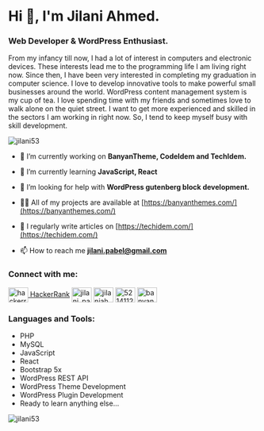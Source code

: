 <h1>Hi 👋, I'm Jilani Ahmed.</h1>
<h3>Web Developer & WordPress Enthusiast.</h3>

From my infancy till now, I had a lot of interest in computers and electronic devices. These interests lead me to the programming life I am living right now. Since then, I have been very interested in completing my graduation in computer science. I love to develop innovative tools to make powerful small businesses around the world. WordPress content management system is my cup of tea. I love spending time with my friends and sometimes love to walk alone on the quiet street. I want to get more experienced and skilled in the sectors I am working in right now. So, I tend to keep myself busy with skill development.

<p align="left"> <img src="https://komarev.com/ghpvc/?username=jilani53&label=Profile%20views&color=0e75b6&style=flat" alt="jilani53" /> </p>

- 🔭 I’m currently working on **BanyanTheme, CodeIdem and TechIdem.**

- 🌱 I’m currently learning **JavaScript, React**

- 🤝 I’m looking for help with **WordPress gutenberg block development.**

- 👨‍💻 All of my projects are available at [https://banyanthemes.com/](https://banyanthemes.com/)

- 📝 I regularly write articles on [https://techidem.com/](https://techidem.com/)

- 📫 How to reach me **jilani.pabel@gmail.com**

<h3 align="left">Connect with me:</h3>
<p align="left">
<a href="https://www.hackerrank.com/jilani_pabel" target="blank"><img align="center" src="https://user-images.githubusercontent.com/17762967/42728663-26ebdb04-87dd-11e8-928f-fb01479a2ce1.png" alt="hackerrank" height="30" width="40" /> HackerRank</a>
<a href="https://twitter.com/jilani_pabel" target="blank"><img align="center" src="https://raw.githubusercontent.com/rahuldkjain/github-profile-readme-generator/master/src/images/icons/Social/twitter.svg" alt="jilani_pabel" height="30" width="40" /></a>
<a href="https://linkedin.com/in/jilaniahmed53" target="blank"><img align="center" src="https://raw.githubusercontent.com/rahuldkjain/github-profile-readme-generator/master/src/images/icons/Social/linked-in-alt.svg" alt="jilaniahmed53" height="30" width="40" /></a>
<a href="https://stackoverflow.com/users/5214112" target="blank"><img align="center" src="https://raw.githubusercontent.com/rahuldkjain/github-profile-readme-generator/master/src/images/icons/Social/stack-overflow.svg" alt="5214112" height="30" width="40" /></a>
<a href="https://dribbble.com/banyantheme" target="blank"><img align="center" src="https://raw.githubusercontent.com/rahuldkjain/github-profile-readme-generator/master/src/images/icons/Social/dribbble.svg" alt="banyantheme" height="30" width="40" /></a>
</p>

<h3 align="left">Languages and Tools:</h3>

- PHP
- MySQL
- JavaScript
- React
- Bootstrap 5x
- WordPress REST API
- WordPress Theme Development
- WordPress Plugin Development
- Ready to learn anything else...

<p><img align="center" src="https://github-readme-streak-stats.herokuapp.com/?user=jilani53&" alt="jilani53" /></p>
